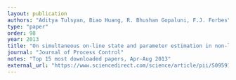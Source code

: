```yaml
---
layout: publication
authors: "Aditya Tulsyan, Biao Huang, R. Bhushan Gopaluni, F.J. Forbes"
type: "paper"
order: 98
year: 2013
title: "On simultaneous on-line state and parameter estimation in non-linear state-space models"
journal: "Journal of Process Control"
notes: "Top 15 most downloaded papers, Apr-Aug 2013"
external_url: "https://www.sciencedirect.com/science/article/pii/S0959152413000206"
---
```

